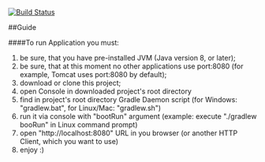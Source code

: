 [![Build Status](https://travis-ci.org/alex323glo/RESTful-with-vuejs-tutorial.svg?branch=master)](https://travis-ci.org/alex323glo/RESTful-with-vuejs-tutorial)

##Guide

####To run Application you must:

1. be sure, that you have pre-installed JVM (Java version 8, or later);
2. be sure, that at this moment no other applications use port:8080 (for example, Tomcat uses port:8080 by default);
3. download or clone this project;
4. open Console in downloaded project's root directory
5. find in project's root directory Gradle Daemon script (for Windows: "gradlew.bat", for Linux/Mac: "gradlew.sh")
6. run it via console with "bootRun" argument (example: execute "./gradlew booRun" in Linux command prompt)
7. open "http://localhost:8080" URL in you browser (or another HTTP Client, which you want to use)
8. enjoy :)
